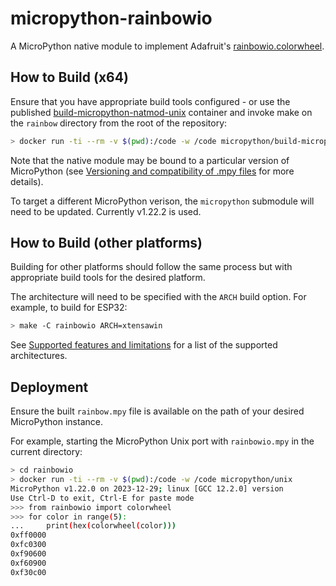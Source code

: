 # micropython-rainbowio

A MicroPython native module to implement Adafruit's
[rainbowio.colorwheel](https://docs.circuitpython.org/en/latest/shared-bindings/rainbowio/index.html).

## How to Build (x64)

Ensure that you have appropriate build tools configured - or use the published
[build-micropython-natmod-unix](https://hub.docker.com/r/micropython/build-micropython-natmod-unix)
container and invoke make on the `rainbow` directory from the root of the repository:

```bash
> docker run -ti --rm -v $(pwd):/code -w /code micropython/build-micropython-natmod-unix make -C rainbowio
```

Note that the native module may be bound to a particular version of MicroPython
(see [Versioning and compatibility of .mpy
files](https://docs.micropython.org/en/latest/reference/mpyfiles.html#versioning-and-compatibility-of-mpy-files)
for more details).

To target a different MicroPython verison, the `micropython` submodule
will need to be updated. Currently v1.22.2 is used.

## How to Build (other platforms)

Building for other platforms should follow the same process but with appropriate build tools for the desired platform.

The architecture will need to be specified with the `ARCH` build option. For example, to build for ESP32:

```bash
> make -C rainbowio ARCH=xtensawin
```

See [Supported features and
limitations](https://docs.micropython.org/en/latest/develop/natmod.html#supported-features-and-limitations)
for a list of the supported architectures.

## Deployment

Ensure the built `rainbow.mpy` file is available on the path of your desired MicroPython instance.

For example, starting the MicroPython Unix port with `rainbowio.mpy` in the current directory:

```bash
> cd rainbowio
> docker run -ti --rm -v $(pwd):/code -w /code micropython/unix
MicroPython v1.22.0 on 2023-12-29; linux [GCC 12.2.0] version
Use Ctrl-D to exit, Ctrl-E for paste mode
>>> from rainbowio import colorwheel
>>> for color in range(5):
...     print(hex(colorwheel(color)))
0xff0000
0xfc0300
0xf90600
0xf60900
0xf30c00
```
